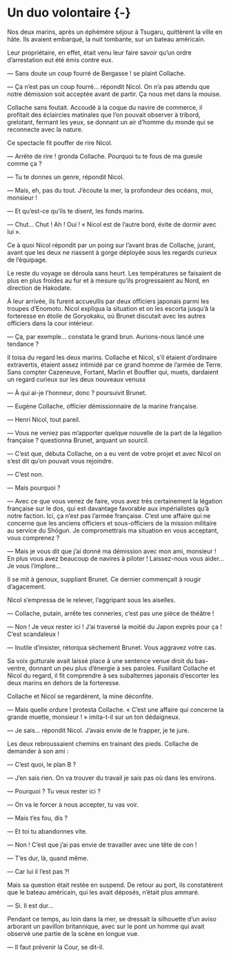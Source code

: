 # Un duo volontaire {-}

Nos deux marins, après un éphémère séjour à Tsugaru, quittèrent la ville en
hâte. Ils avaient embarqué, la nuit tombante, sur un bateau américain.

Leur propriétaire, en effet, était venu leur faire savoir qu’un ordre
d’arrestation eut été émis contre eux.

— Sans doute un coup fourré de Bergasse ! se plaint Collache.

— Ça n’est pas un coup fourré… répondit Nicol. On n’a pas attendu que notre
démission soit acceptée avant de partir. Ça nous met dans la mouise.

Collache sans foutait. Accoudé à la coque du navire de commerce, il profitait
des éclaircies matinales que l’on pouvait observer à tribord, grelotant,
fermant les yeux, se donnant un air d’homme du monde qui se reconnecte avec
la nature.

Ce spectacle fit pouffer de rire Nicol.

— Arrête de rire ! gronda Collache. Pourquoi tu te fous de ma gueule comme ça ?

— Tu te donnes un genre, répondit Nicol.

— Mais, eh, pas du tout. J’écoute la mer, la profondeur des océans, moi,
monsieur !

— Et qu’est-ce qu’ils te disent, les fonds marins.

— Chut… Chut ! Ah ! Oui ! « Nicol est de l’autre bord, évite de dormir avec
lui ».

Ce à quoi Nicol répondit par un poing sur l’avant bras de Collache, jurant,
avant que les deux ne riassent à gorge déployée sous les regards curieux de
l’équipage.

Le reste du voyage se déroula sans heurt. Les températures se faisaient de
plus en plus froides au fur et à mesure qu’ils progressaient au Nord, en
direction de Hakodate.

À leur arrivée, ils furent accueullis par deux officiers japonais parmi les
troupes d’Enomoto. Nicol expliqua la situation et on les escorta jusqu’à
la forteresse en étoile de Goryokaku, où Brunet discutait avec les autres
officiers dans la cour intérieur.

— Ça, par exemple… constata le grand brun. Aurions-nous lancé une tendance ?

Il toisa du regard les deux marins. Collache et Nicol, s’il étaient d’ordinaire
extravertis, étaient assez intimidé par ce grand homme de l’armée de Terre.
Sans compter Cazeneuve, Fortant, Marlin et Bouffier qui, muets, dardaient
un regard curieux sur les deux nouveaux venusx

— À qui ai-je l’honneur, donc ? poursuivit Brunet.

— Eugène Collache, officier démissionnaire de la marine française.

— Henri Nicol, tout pareil.

— Vous ne veniez pas m’apporter quelque nouvelle de la part de la légation
française ? questionna Brunet, arquant un sourcil.

— C’est que, débuta Collache, on a eu vent de votre projet et avec Nicol on
s’est dit qu’on pouvait vous rejoindre.

— C’est non.

— Mais pourquoi ?

— Avec ce que vous venez de faire, vous avez très certainement la légation
française sur le dos, qui est davantage favorable aux impérialistes qu’à
notre faction. Ici, ça n’est pas l’armée française. C’est une affaire qui
ne concerne que les anciens officiers et sous-officiers de la mission militaire
au service du Shōgun. Je compromettrais ma situation en vous acceptant, vous
comprenez ?

— Mais je vous dit que j’ai donné ma démission avec mon ami, monsieur ! En
plus vous avez beaucoup de navires à piloter ! Laissez-nous vous aider… Je
vous l’implore…

Il se mit à genoux, suppliant Brunet. Ce dernier commençait à rougir
d’agacement.

Nicol s’empressa de le relever, l’aggripant sous les aiselles.

— Collache, putain, arrête tes conneries, c’est pas une pièce de théâtre !

— Non ! Je veux rester ici ! J’ai traversé la moitié du Japon exprès pour ça !
C’est scandaleux !

— Inutile d’insister, rétorqua sèchement Brunet. Vous aggravez votre cas.

Sa voix gutturale avait laissé place à une sentence venue droit du bas-ventre,
donnant un peu plus d’énergie à ses paroles. Fusillant Collache et Nicol du
regard, il fit comprendre à ses subalternes japonais d’escorter les deux
marins en dehors de la forteresse.

Collache et Nicol se regardèrent, la mine déconfite.

— Mais quelle ordure ! protesta Collache. « C’est une affaire qui concerne la
grande muette, monsieur ! » imita-t-il sur un ton dédaigneux.

— Je sais… répondit Nicol. J’avais envie de le frapper, je te jure.

Les deux rebroussaient chemins en trainant des pieds. Collache de demander
à son ami :

— C’est quoi, le plan B ?

— J’en sais rien. On va trouver du travail je sais pas où dans les environs.

— Pourquoi ? Tu veux rester ici ?

— On va le forcer à nous accepter, tu vas voir.

— Mais t’es fou, dis ?

— Et toi tu abandonnes vite.

— Non ! C’est que j’ai pas envie de travailler avec une tête de con !

— T’es dur, là, quand même.

— Car lui il l’est pas ?!

Mais sa question était restée en suspend. De retour au port, ils constatèrent
que le bateau américain, qui les avait déposés, n’était plus ammaré.

— Si. Il est dur…

Pendant ce temps, au loin dans la mer, se dressait la silhouette d’un aviso
arborant un pavillon britannique, avec sur le pont un homme qui avait observé
une partie de la scène en longue vue.

— Il faut prévenir la Cour, se dit-il.
